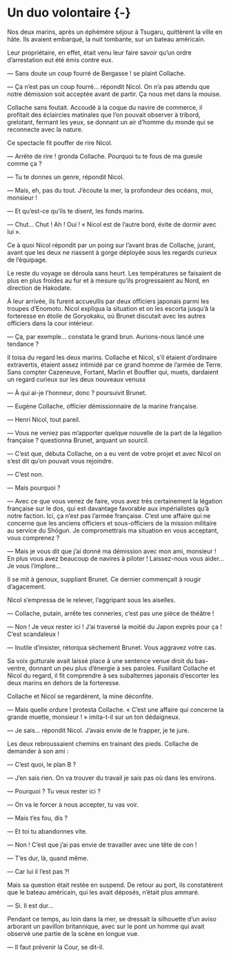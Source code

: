 # Un duo volontaire {-}

Nos deux marins, après un éphémère séjour à Tsugaru, quittèrent la ville en
hâte. Ils avaient embarqué, la nuit tombante, sur un bateau américain.

Leur propriétaire, en effet, était venu leur faire savoir qu’un ordre
d’arrestation eut été émis contre eux.

— Sans doute un coup fourré de Bergasse ! se plaint Collache.

— Ça n’est pas un coup fourré… répondit Nicol. On n’a pas attendu que notre
démission soit acceptée avant de partir. Ça nous met dans la mouise.

Collache sans foutait. Accoudé à la coque du navire de commerce, il profitait
des éclaircies matinales que l’on pouvait observer à tribord, grelotant,
fermant les yeux, se donnant un air d’homme du monde qui se reconnecte avec
la nature.

Ce spectacle fit pouffer de rire Nicol.

— Arrête de rire ! gronda Collache. Pourquoi tu te fous de ma gueule comme ça ?

— Tu te donnes un genre, répondit Nicol.

— Mais, eh, pas du tout. J’écoute la mer, la profondeur des océans, moi,
monsieur !

— Et qu’est-ce qu’ils te disent, les fonds marins.

— Chut… Chut ! Ah ! Oui ! « Nicol est de l’autre bord, évite de dormir avec
lui ».

Ce à quoi Nicol répondit par un poing sur l’avant bras de Collache, jurant,
avant que les deux ne riassent à gorge déployée sous les regards curieux de
l’équipage.

Le reste du voyage se déroula sans heurt. Les températures se faisaient de
plus en plus froides au fur et à mesure qu’ils progressaient au Nord, en
direction de Hakodate.

À leur arrivée, ils furent accueullis par deux officiers japonais parmi les
troupes d’Enomoto. Nicol expliqua la situation et on les escorta jusqu’à
la forteresse en étoile de Goryokaku, où Brunet discutait avec les autres
officiers dans la cour intérieur.

— Ça, par exemple… constata le grand brun. Aurions-nous lancé une tendance ?

Il toisa du regard les deux marins. Collache et Nicol, s’il étaient d’ordinaire
extravertis, étaient assez intimidé par ce grand homme de l’armée de Terre.
Sans compter Cazeneuve, Fortant, Marlin et Bouffier qui, muets, dardaient
un regard curieux sur les deux nouveaux venusx

— À qui ai-je l’honneur, donc ? poursuivit Brunet.

— Eugène Collache, officier démissionnaire de la marine française.

— Henri Nicol, tout pareil.

— Vous ne veniez pas m’apporter quelque nouvelle de la part de la légation
française ? questionna Brunet, arquant un sourcil.

— C’est que, débuta Collache, on a eu vent de votre projet et avec Nicol on
s’est dit qu’on pouvait vous rejoindre.

— C’est non.

— Mais pourquoi ?

— Avec ce que vous venez de faire, vous avez très certainement la légation
française sur le dos, qui est davantage favorable aux impérialistes qu’à
notre faction. Ici, ça n’est pas l’armée française. C’est une affaire qui
ne concerne que les anciens officiers et sous-officiers de la mission militaire
au service du Shōgun. Je compromettrais ma situation en vous acceptant, vous
comprenez ?

— Mais je vous dit que j’ai donné ma démission avec mon ami, monsieur ! En
plus vous avez beaucoup de navires à piloter ! Laissez-nous vous aider… Je
vous l’implore…

Il se mit à genoux, suppliant Brunet. Ce dernier commençait à rougir
d’agacement.

Nicol s’empressa de le relever, l’aggripant sous les aiselles.

— Collache, putain, arrête tes conneries, c’est pas une pièce de théâtre !

— Non ! Je veux rester ici ! J’ai traversé la moitié du Japon exprès pour ça !
C’est scandaleux !

— Inutile d’insister, rétorqua sèchement Brunet. Vous aggravez votre cas.

Sa voix gutturale avait laissé place à une sentence venue droit du bas-ventre,
donnant un peu plus d’énergie à ses paroles. Fusillant Collache et Nicol du
regard, il fit comprendre à ses subalternes japonais d’escorter les deux
marins en dehors de la forteresse.

Collache et Nicol se regardèrent, la mine déconfite.

— Mais quelle ordure ! protesta Collache. « C’est une affaire qui concerne la
grande muette, monsieur ! » imita-t-il sur un ton dédaigneux.

— Je sais… répondit Nicol. J’avais envie de le frapper, je te jure.

Les deux rebroussaient chemins en trainant des pieds. Collache de demander
à son ami :

— C’est quoi, le plan B ?

— J’en sais rien. On va trouver du travail je sais pas où dans les environs.

— Pourquoi ? Tu veux rester ici ?

— On va le forcer à nous accepter, tu vas voir.

— Mais t’es fou, dis ?

— Et toi tu abandonnes vite.

— Non ! C’est que j’ai pas envie de travailler avec une tête de con !

— T’es dur, là, quand même.

— Car lui il l’est pas ?!

Mais sa question était restée en suspend. De retour au port, ils constatèrent
que le bateau américain, qui les avait déposés, n’était plus ammaré.

— Si. Il est dur…

Pendant ce temps, au loin dans la mer, se dressait la silhouette d’un aviso
arborant un pavillon britannique, avec sur le pont un homme qui avait observé
une partie de la scène en longue vue.

— Il faut prévenir la Cour, se dit-il.
